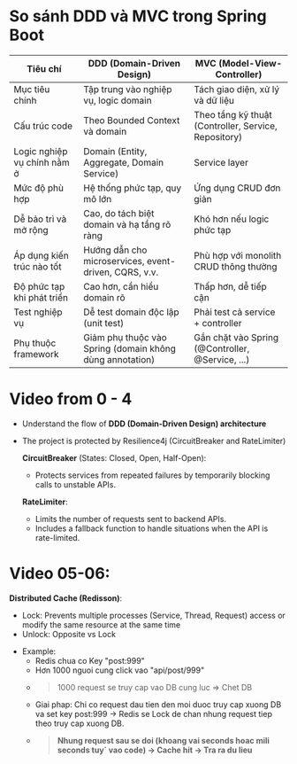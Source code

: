 # So sánh DDD và MVC trong Spring Boot

| Tiêu chí                     | DDD (Domain-Driven Design)                               | MVC (Model-View-Controller)                            |
|-----------------------------|-----------------------------------------------------------|--------------------------------------------------------|
| Mục tiêu chính              | Tập trung vào nghiệp vụ, logic domain                     | Tách giao diện, xử lý và dữ liệu                       |
| Cấu trúc code               | Theo Bounded Context và domain                            | Theo tầng kỹ thuật (Controller, Service, Repository)   |
| Logic nghiệp vụ chính nằm ở | Domain (Entity, Aggregate, Domain Service)                | Service layer                                           |
| Mức độ phù hợp              | Hệ thống phức tạp, quy mô lớn                             | Ứng dụng CRUD đơn giản                                 |
| Dễ bảo trì và mở rộng       | Cao, do tách biệt domain và hạ tầng rõ ràng               | Khó hơn nếu logic phức tạp                              |
| Áp dụng kiến trúc nào tốt   | Hướng dẫn cho microservices, event-driven, CQRS, v.v.     | Phù hợp với monolith CRUD thông thường                 |
| Độ phức tạp khi phát triển  | Cao hơn, cần hiểu domain rõ                               | Thấp hơn, dễ tiếp cận                                  |
| Test nghiệp vụ              | Dễ test domain độc lập (unit test)                        | Phải test cả service + controller                      |
| Phụ thuộc framework         | Giảm phụ thuộc vào Spring (domain không dùng annotation)  | Gắn chặt vào Spring (@Controller, @Service, ...)       |



# Video from 0 - 4
- Understand the flow of **DDD (Domain-Driven Design) architecture**
- The project is protected by Resilience4j (CircuitBreaker and RateLimiter)

  **CircuitBreaker** (States: Closed, Open, Half-Open):  
  - Protects services from repeated failures by temporarily blocking calls to unstable APIs.

  **RateLimiter**:  
  - Limits the number of requests sent to backend APIs.  
  - Includes a fallback function to handle situations when the API is rate-limited.

# Video 05-06:
  **Distributed Cache (Redisson)**:
  - Lock: Prevents multiple processes (Service, Thread, Request) access or modify the same resource at the same time
  - Unlock: Opposite vs Lock 
  * Example: 
    + Redis chua co Key "post:999"
    + Hơn 1000 nguoi cung click vao "api/post/999"
    + > 1000 request se truy cap vao DB cung luc => Chet DB
    + Giai phap: Chi co request dau tien den moi duoc truy cap xuong DB va set key post:999 -> Redis se Lock de chan nhung request tiep theo truy cap xuong DB. 
    + > **Nhung request sau se doi (khoang vai seconds hoac mili seconds tuy` vao code) -> Cache hit -> Tra ra du lieu**